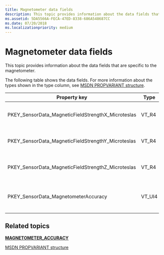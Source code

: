 ```yaml
---
title: Magnetometer data fields
description: This topic provides information about the data fields that are specific to the magnetometer.
ms.assetid: 5DA5566A-FECA-47ED-8338-686A548687CC
ms.date: 07/20/2018
ms.localizationpriority: medium
---
```


# Magnetometer data fields


This topic provides information about the data fields that are specific to the magnetometer.

The following table shows the data fields. For more information about the types shown in the type column, see [MSDN PROPVARIANT structure](/windows/win32/api/propidlbase/ns-propidlbase-propvariant).

|Property key|Type|Required/Optional|Description|
|--|--|--|--|
|PKEY_SensorData_MagneticFieldStrengthX_Microteslas|VT_R4|Required|The x-axis magnetic field in microteslas. This is calibrated to account for the magnetic effects of the device chassis.|
|PKEY_SensorData_MagneticFieldStrengthY_Microteslas|VT_R4|Required|The y-axis magnetic field in microteslas. This is calibrated to account for the magnetic effects of the device chassis.|
|PKEY_SensorData_MagneticFieldStrengthZ_Microteslas|VT_R4|Required|The z-axis magnetic field in microteslas. This is calibrated to account for the magnetic effects of the device chassis.|
|PKEY_SensorData_MagnetometerAccuracy|VT_UI4|Required|The accuracy of the magnetometer sensor. For more information about valid values, see [<strong>MAGNETOMETER_ACCURACY</strong>](/windows-hardware/drivers/ddi/sensorsdef/ne-sensorsdef-magnetometer_accuracy).|

 

## Related topics


[**MAGNETOMETER\_ACCURACY**](/windows-hardware/drivers/ddi/sensorsdef/ne-sensorsdef-magnetometer_accuracy)

[MSDN PROPVARIANT structure](/windows/win32/api/propidlbase/ns-propidlbase-propvariant)

